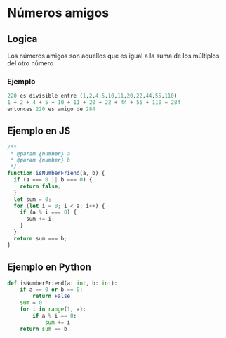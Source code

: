 # Números amigos
## Logica
Los números amigos son aquellos que es igual a la suma de los múltiplos del otro número
### Ejemplo
```py
220 es divisible entre (1,2,4,5,10,11,20,22,44,55,110)
1 + 2 + 4 + 5 + 10 + 11 + 20 + 22 + 44 + 55 + 110 = 284
entonces 220 es amigo de 284
```

## Ejemplo en JS

```js
/**
 * @param {number} a
 * @param {number} b
 */
function isNumberFriend(a, b) {
  if (a === 0 || b === 0) {
    return false;
  }
  let sum = 0;
  for (let i = 0; i < a; i++) {
    if (a % i === 0) {
      sum += i;
    }
  }
  return sum === b;
}
```

## Ejemplo en Python

```py
def isNumberFriend(a: int, b: int):
    if a == 0 or b == 0:
        return False
    sum = 0
    for i in range(1, a):
        if a % i == 0:
            sum += i
    return sum == b
```